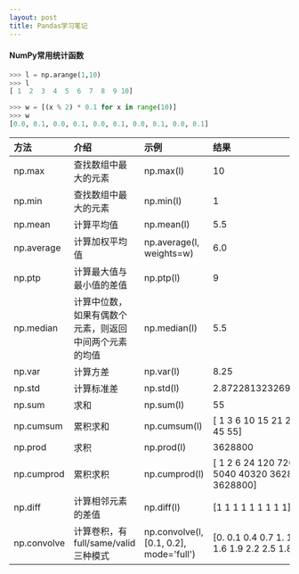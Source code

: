 ```yaml
---
layout: post
title: Pandas学习笔记
---
```


#### NumPy常用统计函数
``` Python
>>> l = np.arange(1,10)
>>> l
[ 1  2  3  4  5  6  7  8  9 10]

>>> w = [(x % 2) * 0.1 for x in range(10)]
>>> w
[0.0, 0.1, 0.0, 0.1, 0.0, 0.1, 0.0, 0.1, 0.0, 0.1]
```
|方法|介绍|示例|结果|
|:-|:-|:-|:-|
|np.max|查找数组中最大的元素|np.max(l)|10|
|np.min|查找数组中最大的元素|np.min(l)|1|
|np.mean|计算平均值|np.mean(l)|5.5|
|np.average|计算加权平均值|np.average(l, weights=w)|6.0|
|np.ptp|计算最大值与最小值的差值|np.ptp(l)|9|
|np.median|计算中位数，如果有偶数个元素，则返回中间两个元素的均值|np.median(l)|5.5|
|np.var|计算方差|np.var(l)|8.25|
|np.std|计算标准差|np.std(l)|2.8722813232690143|
|np.sum|求和|np.sum(l)|55|
|np.cumsum|累积求和|np.cumsum(l)|[ 1  3  6 10 15 21 28 36 45 55]|
|np.prod|求积|np.prod(l)|3628800|
|np.cumprod|累积求积|np.cumprod(l)|[      1       2       6      24     120     720    5040   40320  362880  3628800]|
|np.diff|计算相邻元素的差值|np.diff(l)|[1 1 1 1 1 1 1 1 1]|
|np.convolve|计算卷积，有 full/same/valid 三种模式|np.convolve(l, [0.1, 0.2], mode='full')|[0.  0.1 0.4 0.7 1.  1.3 1.6 1.9 2.2 2.5 1.8]|
